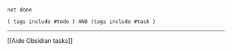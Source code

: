 
````tasks
not done

( tags include #todo ) AND (tags include #task ) 
````

---
[[Aide Obsidian tasks]]